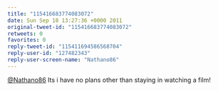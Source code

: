 ```yaml
---
title: "115416683774083072"
date: Sun Sep 18 13:27:36 +0000 2011
original-tweet-id: "115416683774083072"
retweets: 0
favorites: 0
reply-tweet-id: "115411694586568704"
reply-user-id: "127482343"
reply-user-screen-name: "Nathano86"
---
```

<a href="https://twitter.com/Nathano86">@Nathano86</a> Its i have no plans other than staying in watching a film!
